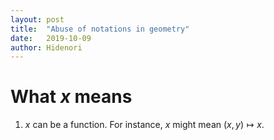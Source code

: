 ```yaml
---
layout: post
title:  "Abuse of notations in geometry"
date:   2019-10-09
author: Hidenori
---
```


# What $x$ means

1. $x$ can be a function.
   For instance, $x$ might mean $(x, y) \mapsto x$.
